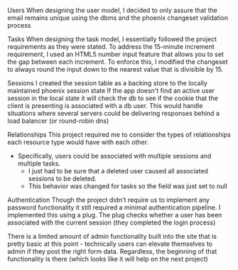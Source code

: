 Users
When designing the user model, I decided to only assure that the email remains unique using the
dbms and the phoenix changeset validation process

Tasks
When designing the task model, I essentially followed the project requirements as they were stated.
To address the 15-minute increment requirement, I used an HTML5 number input feature that allows you
to set the gap between each increment. To enforce this, I modified the changeset to always round the 
input down to the nearest value that is divisible by 15. 

Sessions
I created the session table as a backing store to the locally maintained phoenix session state
If the app doesn't find an active user session in the local state it will check the db to see 
if the cookie that the client is presenting is associated with a db user. This would handle 
situations where several servers could be delivering responses behind a load balancer (or round-robin dns)

Relationships
This project required me to consider the types of relationships 
each resource type would have with each other. 

- Specifically, users could be associated with multiple sessions and multiple tasks. 
  - I just had to be sure that a deleted user caused all associated sessions to be deleted.
  - This behavior was changed for tasks so the field was just set to null

Authentication
Though the project didn't require us to implement any password functionality it still required a minimal 
authentication pipeline. I implemented this using a plug. The plug checks whether a user has been associated 
with the current session (they completed the login process)

There is a limited amount of admin functionality built into the site that is pretty basic at this point -
technically users can elevate themselves to admin if they post the right form data. Regardless, the beginning of
that functionality is there (which looks like it will help on the next project)
